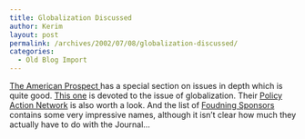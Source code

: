 ```yaml
---
title: Globalization Discussed
author: Kerim
layout: post
permalink: /archives/2002/07/08/globalization-discussed/
categories:
  - Old Blog Import
---
```

<a href="http://www.prospect.org/" onclick="_gaq.push(['_trackEvent', 'outbound-article', 'http://www.prospect.org/', 'The American Prospect ']);" >The American Prospect </a> has a special section on issues in depth which is quite good. <a href="http://www.prospect.org/issue_pages/globalization/index.html" onclick="_gaq.push(['_trackEvent', 'outbound-article', 'http://www.prospect.org/issue_pages/globalization/index.html', 'This one']);" >This one</a> is devoted to the issue of globalization. Their <a href="http://www.movingideas.org/" onclick="_gaq.push(['_trackEvent', 'outbound-article', 'http://www.movingideas.org/', 'Policy Action Network']);" >Policy Action Network</a> is also worth a look. And the list of <a href="http://www.prospect.org/about/#masthead" onclick="_gaq.push(['_trackEvent', 'outbound-article', 'http://www.prospect.org/about/#masthead', 'Foudning Sponsors']);" >Foudning Sponsors</a> contains some very impressive names, although it isn&#8217;t clear how much they actually have to do with the Journal&#8230;

